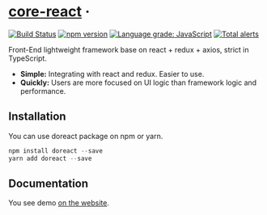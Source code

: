 # [core-react](https://www.vocowone.com/) &middot;

[![Build Status](https://travis-ci.com/vocoWone/core-react.svg?branch=master)](https://travis-ci.com/vocoWone/core-react)
[![npm version](https://img.shields.io/npm/v/doreact.svg?style=flat)](https://www.npmjs.com/package/doReact)
[![Language grade: JavaScript](https://img.shields.io/lgtm/grade/javascript/g/vocoWone/core-react.svg?logo=lgtm&logoWidth=18)](https://lgtm.com/projects/g/vocoWone/core-react/context:javascript)
[![Total alerts](https://img.shields.io/lgtm/alerts/g/vocoWone/core-react.svg?logo=lgtm&logoWidth=18)](https://lgtm.com/projects/g/vocoWone/core-react/alerts/)

Front-End lightweight framework base on react + redux + axios, strict in TypeScript.

- **Simple:** Integrating with react and redux. Easier to use.
- **Quickly:** Users are more focused on UI logic than framework logic and performance.

## Installation

You can use doreact package on npm or yarn.

```javascript
npm install doreact --save
yarn add doreact --save
```

## Documentation

You see demo [on the website](http://www.vocowone.com/note/5d0a0885e0bc093273281464).
